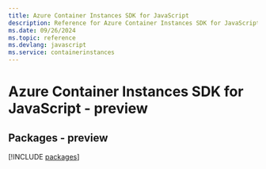 ```yaml
---
title: Azure Container Instances SDK for JavaScript
description: Reference for Azure Container Instances SDK for JavaScript
ms.date: 09/26/2024
ms.topic: reference
ms.devlang: javascript
ms.service: containerinstances
---
```

# Azure Container Instances SDK for JavaScript - preview
## Packages - preview
[!INCLUDE [packages](container-instances-index.md)]